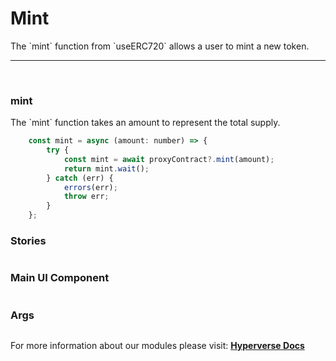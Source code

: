 # Mint

<p> The `mint` function from `useERC720` allows a user to mint a new token. </p>

---

<br>

### mint

<p> The `mint` function takes an amount to represent the total supply. </p>

```jsx
	const mint = async (amount: number) => {
		try {
			const mint = await proxyContract?.mint(amount);
			return mint.wait();
		} catch (err) {
			errors(err);
			throw err;
		}
	};
```

### Stories

```jsx

```

### Main UI Component

```jsx

```

### Args

```jsx

```

For more information about our modules please visit: [**Hyperverse Docs**](docs.hyperverse.dev)
